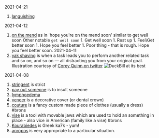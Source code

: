 2021-04-21

1. [languishing](https://www-nytimes-com.cdn.ampproject.org/c/s/www.nytimes.com/2021/04/19/well/mind/covid-mental-health-languishing.amp.html)

2021-04-12

1. [on the mend](https://www.google.com/search?q=on+the+mend) as in 'hope you're on the mend soon' similar to get well soon
   Other notable `get well soon` 1. Get well soon <person> 1. Rest up <person> 1. Feel\Get better soon <person> 1. Hope you feel better <person> 1. Poor thing - that is rough. Hope you feel better soon.
   2021-04-11
1. [yak shaving](https://www.google.com/search?q=yak+shaving) is when a task leads you to perform another related task and so on, and so on — all distracting you from your original goal. Illustration courtesy of [Corey Quinn on twitter](https://twitter.com/QuinnyPig/status/1381057551270223876?s=20)
   ![DuckBill at its best](https://pbs.twimg.com/media/EyqAhghVIAos8Um?format=jpg&name=small)

2021-04-08

1. [stringent](https://www.google.com/search?q=stringent) is strict
1. [pay out someone](https://www.urbandictionary.com/define.php?term=to%20pay%20someone%20out) is to insult someone
1. [lymphoedema](https://www.google.com/search?q=lymphoedema)
1. [veneer](https://www.google.com/search?q=veneer+meaning) is a decorative cover (or dental crown)
1. [couture](https://www.google.com/search?q=couture+meaning) is a fancy custom made piece of clothes (usually a dress) #brons
1. [vise](https://www.google.com.au/search?q=vice+meaning) is a tool with movable jaws which are used to hold an something in place - also vice in American (family like a vise) #brons
1. [Kourabiedes](https://www.google.com/search?q=Kourabiedes) is Greek ka7k - yum!
1. [apropos](https://www.google.com/search?q=apropos) is very appropriate to a particular situation.
